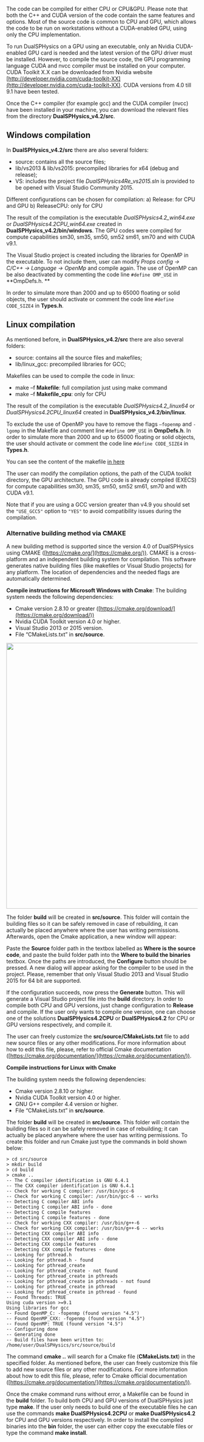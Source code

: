 The code can be compiled for either CPU or CPU&GPU. Please note that both the C++ and CUDA version of the code contain the same features and options. Most of the source code is common to CPU and GPU, which allows the code to be run on workstations without a CUDA-enabled GPU, using only the CPU implementation.

To run DualSPHysics on a GPU using an executable, only an Nvidia CUDA-enabled GPU card is needed and the latest version of the GPU driver must be installed. However, to compile the source code, the GPU programming language CUDA and nvcc compiler must be installed on your computer. CUDA Toolkit X.X can be downloaded from Nvidia website [http://developer.nvidia.com/cuda-toolkit-XX](http://developer.nvidia.com/cuda-toolkit-XX). CUDA versions from 4.0 till 9.1 have been tested.

Once the C++ compiler (for example gcc) and the CUDA compiler (nvcc) have been installed in your machine, you can download the relevant files from the directory **DualSPHysics_v4.2/src**.

## Windows compilation
In **DualSPHysics_v4.2/src** there are also several folders:
* source: contains all the source files;
* lib/vs2013 & lib/vs2015: precompiled libraries for x64 (debug and release);
* VS: includes the project file _DualSPHysics4Re_vs2015.sln_ is provided to be opened with Visual Studio Community 2015.

Different configurations can be chosen for compilation:
a) Release: for CPU and GPU 
b) ReleaseCPU: only for CPU 

The result of the compilation is the executable _DualSPHysics4.2_win64.exe_ or _DualSPHysics4.2CPU_win64.exe_ created in **DualSPHysics_v4.2/bin/windows**. The GPU codes were compiled for compute capabilities sm30, sm35, sm50, sm52 sm61, sm70 and with CUDA v9.1.

The Visual Studio project is created including the libraries for OpenMP in the executable. To not include them, user can modify _Props config -> C/C++ -> Language -> OpenMp_ and compile again. The use of OpenMP can be also deactivated by commenting the code line `#define OMP_USE` in **OmpDefs.h. **
 
In order to simulate more than 2000 and up to 65000 floating or solid objects, the user should activate or comment the code line `#define CODE_SIZE4` in **Types.h**.

## Linux compilation
As mentioned before, in **DualSPHysics_v4.2/src** there are also several folders:
* source: contains all the source files and makefiles;
* lib/linux_gcc: precompiled libraries for GCC;

Makefiles can be used to compile the code in linux:
* make –f **Makefile**: full compilation just using make command
* make –f **Makefile_cpu**: only for CPU
  
The result of the compilation is the executable _DualSPHysics4.2_linux64_ or _DualSPHysics4.2CPU_linux64_ created in ****DualSPHysics_v4.2/bin/linux****.

To exclude the use of OpenMP you have to remove the flags `–fopenmp` and `-lgomp` in the Makefile and comment line `#define OMP_USE` in **OmpDefs.h**.
In order to simulate more than 2000 and up to 65000 floating or solid objects, the user should activate or comment the code line `#define CODE_SIZE4` in **Types.h**.

You can see the content of the makefile [in here](https://github.com/DualSPHysics/DualSPHysics/blob/master/src/source/Makefile)

The user can modify the compilation options, the path of the CUDA toolkit directory, the GPU architecture. The GPU code is already compiled (EXECS) for compute capabilities sm30, sm35, sm50, sm52 sm61, sm70 and with CUDA v9.1.

Note that if you are using a GCC version greater than v4.9 you should set the `"USE_GCC5"` option to `"YES"` to avoid compatibility issues during the compilation.

### Alternative building method via CMAKE
A new building method is supported since the version 4.0 of DualSPHysics using CMAKE ([https://cmake.org/](https://cmake.org/)). CMAKE is a cross-platform and an independent building system for compilation. This software generates native building files (like makefiles or Visual Studio projects) for any platform. The location of dependencies and the needed flags are automatically determined.

**Compile instructions for Microsoft Windows with Cmake**:
The building system needs the following dependencies:
* Cmake version 2.8.10 or greater ([https://cmake.org/download/](https://cmake.org/download/))
* Nvidia CUDA Toolkit version 4.0 or higher.
* Visual Studio 2013 or 2015 version.
* File “CMakeLists.txt” in **src/source**.

<p align="center">
<img src="https://imgur.com/OV4xYO1.png" width="700px" />
</p>

The folder **build** will be created in **src/source**. This folder will contain the building files so it can be safely removed in case of rebuilding, it can actually be placed anywhere where the user has writing permissions.
Afterwards, open the Cmake application, a new window will appear:

Paste the **Source** folder path in the textbox labelled as **Where is the source code**, and paste the build folder path into the **Where to build the binaries** textbox. Once the paths are introduced, the **Configure** button should be pressed. A new dialog will appear asking for the compiler to be used in the project. Please, remember that only Visual Studio 2013 and Visual Studio 2015 for 64 bit are supported.

If the configuration succeeds, now press the **Generate** button. This will generate a Visual Studio project file into the **build** directory. 
In order to compile both CPU and GPU versions, just change configuration to **Release** and compile. If the user only wants to compile one version, one can choose one of the solutions **DualSPHysics4.2CPU** or **DualSPHysics4.2** for CPU or GPU versions respectively, and compile it.

The user can freely customize the **src/source/CMakeLists.txt** file to add new source files or any other modifications. For more information about how to edit this file, please, refer to official Cmake documentation ([https://cmake.org/documentation/](https://cmake.org/documentation/)).

**Compile instructions for Linux with Cmake**

The building system needs the following dependencies:
* Cmake version 2.8.10 or higher.
* Nvidia CUDA Toolkit version 4.0 or higher.
* GNU G++ compiler 4.4 version or higher.
* File “CMakeLists.txt” in **src/source**.

The folder **build** will be created in **src/source**. This folder will contain the building files so it can be safely removed in case of rebuilding; it can actually be placed anywhere where the user has writing permissions. To create this folder and run Cmake just type the commands in bold shown below:

```
> cd src/source
> mkdir build
> cd build
> cmake ..
-- The C compiler identification is GNU 6.4.1
-- The CXX compiler identification is GNU 6.4.1
-- Check for working C compiler: /usr/bin/gcc-6
-- Check for working C compiler: /usr/bin/gcc-6 -- works
-- Detecting C compiler ABI info
-- Detecting C compiler ABI info - done
-- Detecting C compile features
-- Detecting C compile features - done
-- Check for working CXX compiler: /usr/bin/g++-6
-- Check for working CXX compiler: /usr/bin/g++-6 -- works
-- Detecting CXX compiler ABI info
-- Detecting CXX compiler ABI info - done
-- Detecting CXX compile features
-- Detecting CXX compile features - done
-- Looking for pthread.h
-- Looking for pthread.h - found
-- Looking for pthread_create
-- Looking for pthread_create - not found
-- Looking for pthread_create in pthreads
-- Looking for pthread_create in pthreads - not found
-- Looking for pthread_create in pthread
-- Looking for pthread_create in pthread - found
-- Found Threads: TRUE  
Using cuda version >=9.1
Using libraries for gcc
-- Found OpenMP_C: -fopenmp (found version "4.5") 
-- Found OpenMP_CXX: -fopenmp (found version "4.5") 
-- Found OpenMP: TRUE (found version "4.5")  
-- Configuring done
-- Generating done
-- Build files have been written to: /home/user/DualSPHysics/src/source/build
```

The command **cmake ..** will search for a Cmake file (**CMakeLists.txt**) in the specified folder. As mentioned before, the user can freely customize this file to add new source files or any other modifications. For more information about how to edit this file, please, refer to Cmake official documentation ([https://cmake.org/documentation/](https://cmake.org/documentation/)).

Once the cmake command runs without error, a Makefile can be found in the **build** folder. To build both CPU and GPU versions of DualSPHysics just type **make**. If the user only needs to build one of the executable files he can use the commands **make DualSPHysics4.2CPU** or **make DualSPHysics4.2** for CPU and GPU versions respectively.
In order to install the compiled binaries into the **bin** folder, the user can either copy the executable files or type the command **make install**.
